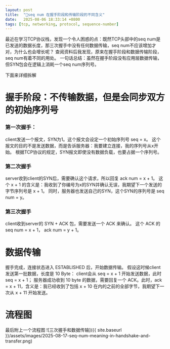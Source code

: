 ```yaml
---
layout: post
title:  "🌱seq num 在握手阶段和传输阶段的不同含义"
date:   2025-08-06 18:33:14 +0800
tags: [tcp, networking, protocol, sequence-number]
---
```


最近在学习TCP协议栈，发现一个令人困惑的点：既然TCP头部中的seq num是已发送的数据长度，那三次握手中没有任何数据传输，seq num不应该增加才对，为什么也会增长呢？
查阅资料后我发现，原来在握手阶段和数据传输阶段，seq num有着不同的用处。
一句话总结：虽然在握手阶段没有应用层数据传输，但SYN包会在逻辑上消耗一个seq num序列号。

下面来详细拆解

# 握手阶段：不传输数据，但是会同步双方的初始序列号

### 第一次握手：
client发送一个报文，SYN为1。这个报文会设定一个初始序列号 seq = x。
这个报文的目的不是发送数据，而是告诉服务器：我要建立连接，我的序列号从x开始。
根据TCP协议的规定，SYN报文即使没有数据负载，也要占据一个序列号。

### 第二次握手
server收到client的SYN后，需要确认这个请求，所以回复 ack num = x + 1。
这个 x + 1 的含义是：我收到了你编号为x的SYN并确认无误，我期望下一个发送的字节序列号是 x + 1。
同时，服务器也发送自己的SYN，这个SYN的序列号是 seq num = y。

### 第三次握手
client收到server的 SYN + ACK 包，需要发送一个 ACK 来确认。
这个 ACK 的 seq num = x + 1， ack num = y + 1。

# 数据传输
握手完成，连接状态进入 ESTABLISHED 后，开始数据传输。
假设这时候client发送第一批数据，长度是 10 Byte：
client会从 seq = x + 1 开始发送数据，此时 seq = x + 1；
服务器成功收到 10 byte 的数据，需要回复一个 ACK。此时，ack = x + 11，含义是：我已经收到了包括 x + 10 在内的之前的全部字节，我期望下一次从 x + 11 开始发送。

# 流程图
最后附上一个流程图
![三次握手和数据传输]({{ site.baseurl }}/assets/images/2025-08-17-seq-num-meaning-in-handshake-and-transfer.png)
